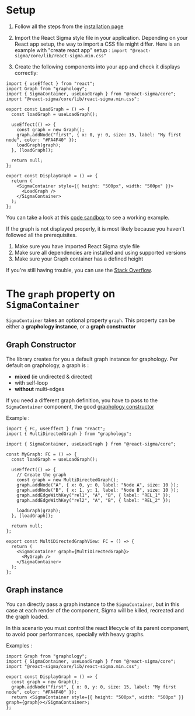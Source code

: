 # Setup

1. Follow all the steps from the [installation page](start-installation.md)
2. Import the React Sigma style file in your application.
   Depending on your React app setup, the way to import a CSS file might differ.
   Here is an example with "create react app" setup : `import "@react-sigma/core/lib/react-sigma.min.css"`

3. Create the following components into your app and check it displays correctly:

```tsx
import { useEffect } from "react";
import Graph from "graphology";
import { SigmaContainer, useLoadGraph } from "@react-sigma/core";
import "@react-sigma/core/lib/react-sigma.min.css";

export const LoadGraph = () => {
  const loadGraph = useLoadGraph();

  useEffect(() => {
    const graph = new Graph();
    graph.addNode("first", { x: 0, y: 0, size: 15, label: "My first node", color: "#FA4F40" });
    loadGraph(graph);
  }, [loadGraph]);

  return null;
};

export const DisplayGraph = () => {
  return (
    <SigmaContainer style={{ height: "500px", width: "500px" }}>
      <LoadGraph />
    </SigmaContainer>
  );
};
```

You can take a look at this [code sandbox](https://codesandbox.io/s/react-sigma-example-qlkqg8) to see a working example.

If the graph is not displayed properly, it is most likely because you haven't followed all the prerequisites.

1. Make sure you have imported React Sigma style file
1. Make sure all dependencies are installed and using supported versions
1. Make sure your Graph container has a defined height

If you're still having trouble, you can use the [Stack Overflow](https://stackoverflow.com/questions/tagged/sigma.js).

# The `graph` property on `SigmaContainer`

`SigmaContainer` takes an optional property `graph`.
This property can be either a **graphology instance**, or a **graph constructor**

## Graph Constructor

The library creates for you a default graph instance for graphology.
Per default on graphology, a graph is :

- **mixed** (ie undirected & directed)
- with self-loop
- **without** multi-edges

If you need a different graph definition, you have to pass to the `SigmaContainer` component,
the good [graphology constructor](https://graphology.github.io/instantiation.html#typed-constructors)

Example :

```tsx
import { FC, useEffect } from "react";
import { MultiDirectedGraph } from "graphology";

import { SigmaContainer, useLoadGraph } from "@react-sigma/core";

const MyGraph: FC = () => {
  const loadGraph = useLoadGraph();

  useEffect(() => {
    // Create the graph
    const graph = new MultiDirectedGraph();
    graph.addNode("A", { x: 0, y: 0, label: "Node A", size: 10 });
    graph.addNode("B", { x: 1, y: 1, label: "Node B", size: 10 });
    graph.addEdgeWithKey("rel1", "A", "B", { label: "REL_1" });
    graph.addEdgeWithKey("rel2", "A", "B", { label: "REL_2" });

    loadGraph(graph);
  }, [loadGraph]);

  return null;
};

export const MultiDirectedGraphView: FC = () => {
  return (
    <SigmaContainer graph={MultiDirectedGraph}>
      <MyGraph />
    </SigmaContainer>
  );
};
```

## Graph instance

You can directly pass a graph instance to the `SigmaContainer`, but in this case at each render of the component, Sigma will be killed, recreated and the graph loaded.

In this scenario you must control the react lifecycle of its parent component, to avoid poor performances, specially with heavy graphs.

Examples :

```tsx
import Graph from "graphology";
import { SigmaContainer, useLoadGraph } from "@react-sigma/core";
import "@react-sigma/core/lib/react-sigma.min.css";

export const DisplayGraph = () => {
  const graph = new Graph();
  graph.addNode("first", { x: 0, y: 0, size: 15, label: "My first node", color: "#FA4F40" });
  return <SigmaContainer style={{ height: "500px", width: "500px" }} graph={graph}></SigmaContainer>;
};
```
